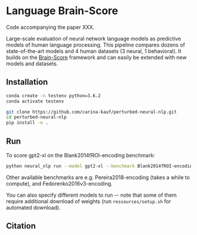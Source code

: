 
# Language Brain-Score

Code accompanying the paper XXX.

Large-scale evaluation of neural network language models 
as predictive models of human language processing.
This pipeline compares dozens of state-of-the-art models and 4 human datasets (3 neural, 1 behavioral).
It builds on the [Brain-Score](www.Brain-Score.org) framework and can easily be extended with new models and datasets.

## Installation
```bash
conda create -n testenv python=3.6.2
conda activate testenv

git clone https://github.com/carina-kauf/perturbed-neural-nlp.git
cd perturbed-neural-nlp
pip install -e .
```


## Run
To score gpt2-xl on the Blank2014fROI-encoding benchmark:

```bash
python neural_nlp run --model gpt2-xl --benchmark Blank2014fROI-encoding --log_level DEBUG
```

Other available benchmarks are e.g. Pereira2018-encoding (takes a while to compute), and Fedorenko2016v3-encoding.

You can also specify different models to run -- 
note that some of them require additional download of weights (run `ressources/setup.sh` for automated download).

## Citation


```
